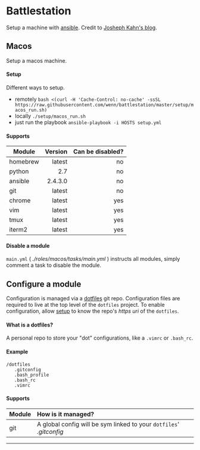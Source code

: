 # Battlestation
Setup a machine with [ansible][ansible].
Credit to [Josheph Kahn's blog][josephkahn].

## Macos
Setup a macos machine.

#### Setup
Different ways to setup.

- remotely `bash <(curl -H 'Cache-Control: no-cache' -ssSL https://raw.githubusercontent.com/wenn/battlestation/master/setup/macos_run.sh)`
- locally `./setup/macos_run.sh`
- just run the playbook `ansible-playbook -i HOSTS setup.yml`

#### Supports

| Module | Version | Can be disabled? |
| --- |---:|---:|
| homebrew | latest | no |
| python | 2.7 | no |
| ansible | 2.4.3.0 | no |
| git | latest | no |
| chrome | latest | yes |
| vim | latest | yes |
| tmux | latest | yes |
| iterm2 | latest | yes |


#### Disable a module
`main.yml` ( _./roles/macos/tasks/main.yml_ ) instructs all modules, simply comment a task to disable the module.



## Configure a module
Configuration is managed via a [dotfiles](#what-is-a-dotfiles) git repo.
Configuration files are required to live at the top level of the `dotfiles` project.
To enable configuration, allow [setup]( #setup ) to know the repo's _https uri_ of the `dotfiles`.

#### What is a dotfiles?
A personal repo to store your "dot" configurations, like a `.vimrc` or `.bash_rc`.

#### Example

```
/dotfiles
   .gitconfig
   .bash_profile
   .bash_rc
   .vimrc
```

#### Supports

| Module | How is it managed? |
| --- | :--- |
| git | A global config will be sym linked to your `dotfiles`' _.gitconfig_ |

---

[brew]: https://brew.sh/
[josephkahn]: https://blog.josephkahn.io/articles/ansible/
[ansible]: https://www.ansible.com/

